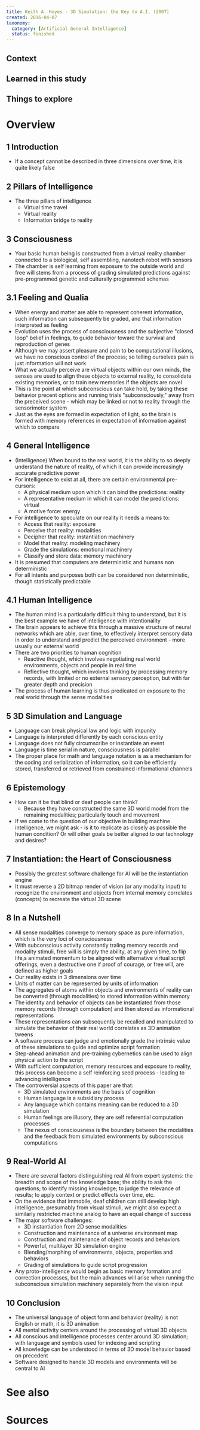 ```yaml
---
title: Keith A. Hoyes - 3D Simulation: the Key to A.I. (2007)
created: 2016-04-07
taxonomy:
  category: [Artificial General Intelligence]
  status: finished
---
```


## Context

## Learned in this study

## Things to explore

# Overview

## 1 Introduction
* If a concept cannot be described in three dimensions over time, it is quite likely false

## 2 Pillars of Intelligence
* The three pillars of intelligence
	* Virtual time travel
	* Virtual reality
	* Information bridge to reality

## 3 Consciousness
* Your basic human being is constructed from a virtual reality chamber connected to a biological, self assembling, nanotech robot with sensors
* The chamber is self learning from exposure to the outside world and free will stems from a process of grading simulated predictions against pre-programmed genetic and culturally programmed schemas

## 3.1 Feeling and Qualia
* When energy and matter are able to represent coherent information, such information can subsequently be graded, and that information interpreted as feeling
* Evolution uses the process of consciousness and the subjective "closed loop" belief in feelings, to guide behavior toward the survival and reproduction of genes
* Although we may assert pleasure and pain to be computational illusions, we have no conscious control of the process; so telling ourselves pain is just information will not work
* What we actually perceive are virtual objects within our own minds, the senses are used to align these objects to external reality, to consolidate existing memories, or to train new memories if the objects are novel
* This is the point at which subconscious can take hold, by taking these behavior precent options and running trials "subconsciously," away from the preceived scene - which may be linked or not to reality through the sensorimotor system
* Just as the eyes are formed in expectation of light, so the brain is formed with memory references in expectation of information against which to compare

## 4 General Intelligence
* (Intelligence) When bound to the real world, it is the ability to so deeply understand the nature of reality, of which it can provide increasingly accurate predictive power
* For intelligence to exist at all, there are certain environmental pre-cursors:
	* A physical medium upon which it can bind the predictions: reality
	* A representative medium in which it can model the predictions: virtual
	* A motive force: energy
* For intelligence to speculate on our reality it needs a means to:
	* Access that reality: exposure
	* Perceive that reality: modalities
	* Decipher that reality: instantiation machinery
	* Model that reality: modeling machinery
	* Grade the simulations: emotional machinery
	* Classify and store data: memory machinery
* It is presumed that computers are deterministic and humans non deterministic
* For all intents and purposes both can be considered non deterministic, though statistically predictable

## 4.1 Human Intelligence
* The human mind is a particularly difficult thing to understand, but it is the best example we have of intelligence with intentionality
* The brain appears to achieve this through a massive structure of neural networks which are able, over time, to effectively interpret sensory data in order to understand and predict the perceived environment - more usually our external world
* There are two priorities to human cognition
	* Reactive thought, which involves negotiating real world environments, objects and people in real time
	* Reflective thought, which involves thinking by processing memory records, with limited or no external sensory perception, but with far greater depth and precision
* The process of human learning is thus predicated on exposure to the real world through the sense modalities

## 5 3D Simulation and Language
* Language can break physical law and logic with impunity
* Language is interpreted differently by each conscious entity
* Language does not fully circumscribe or instantiate an event
* Language is time serial in nature, consciousness is parallel
* The proper place for math and language notation is as a mechanism for the coding and serialization of information, so it can be efficiently stored, transferred or retrieved from constrained informational channels

## 6 Epistemology
* How can it be that blind or deaf people can think?
	* Because they have constructed the same 3D world model from the remaining modalities; particularly touch and movement
* If we come to the question of our objective in building machine intelligence, we might ask - is it to replicate as closely as possible the human condition? Or will other goals be better aligned to our technology and desires?

## 7 Instantiation: the Heart of Consciousness
* Possibly the greatest software challenge for AI will be the instantiation engine
* It must reverse a 2D bitmap render of vision (or any modality input) to recognize the environment and objects from internal memory correlates (concepts) to recreate the virtual 3D scene

## 8 In a Nutshell
* All sense modalities converge to memory space as pure information, which is the very loci of consciousness
* With subconscious activity constantly traling memory records and modality stimuli, free will is simply the ability, at any given time, to flip life,s animated momentum to be aligned with alternative virtual script offerings, even a destructive one if proof of courage, or free will, are defined as higher goals
* Our reality exists in 3 dimensions over time
* Units of matter can be represented by units of information
* The aggregates of atoms within objects and environments of reality can be converted (through modalities) to stored information within memory
* The identity and behavior of objects can be instantiated from those memory records (through computation) and then stored as informational representations
* These representations can subsequently be recalled and manipulated to simulate the behavior of their real world correlates as 3D animation tweens
* A software process can judge and emotionally grade the intrinsic value of these simulations to guide and optimize script formation
* Step-ahead animation and pre-training cybernetics can be used to align physical action to the script
* With sufficient computation, memory resources and exposure to reality, this process can become a self reinforcing seed process - leading to advancing intelligence
* The controversial aspects of this paper are that:
	* 3D simulated environments are the basis of cognition
	* Human language is a subsidiary process
	* Any language which contains meaning can be reduced to a 3D simulation
	* Human feelings are illusory, they are self referential computation processes
	* The nexus of consciousness is the boundary between the modalities and the feedback from simulated environments by subconscious computations

## 9 Real-World AI
* There are several factors distinguishing real AI from expert systems: the breadth and scope of the knowledge base; the ability to ask the questions; to identify missing knowledge; to judge the relevance of results; to apply context or predict effects over time, etc.
* On the evidence that immobile, deaf children can still develop high intelligence, presumably from visual stimuli, we might also expect a similarly restricted machine analog to have an equal change of success
* The major software challenges:
	* 3D instantiation from 2D sense modalities
	* Construction and maintenance of a universe environment map
	* Construction and maintenance of object records and behaviors
	* Powerful, multilayer 3D simulation engine
	* Blending/morphing of environments, objects, properties and behaviors
	* Grading of simulations to guide script progression
* Any proto-intelligence would begin as basic memory formation and correction processes, but the main advances will arise when running the subconscious simulation machinery separately from the vision input

## 10 Conclusion
* The universal language of object form and behavior (reality) is not English or math, it is 3D animation
* All mental activity centers around the processing of virtual 3D objects
* All conscious and intelligence processes center around 3D simulation; with language and symbols used for indexing and scripting
* All knowledge can be understood in terms of 3D model behavior based on precedent
* Software designed to handle 3D models and environments will be central to AI

# See also

# Sources
